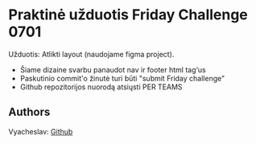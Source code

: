 # Praktinė užduotis Friday Challenge 0701

Užduotis: Atlikti layout (naudojame figma project). 
-   Šiame dizaine svarbu panaudot nav ir footer html tag‘us
-   Paskutinio commit'o žinutė turi būti "submit Friday challenge"
-   Github repozitorijos nuorodą atsiųsti PER TEAMS

## Authors

Vyacheslav: [Github](https://github.com/vyacheslavltu)